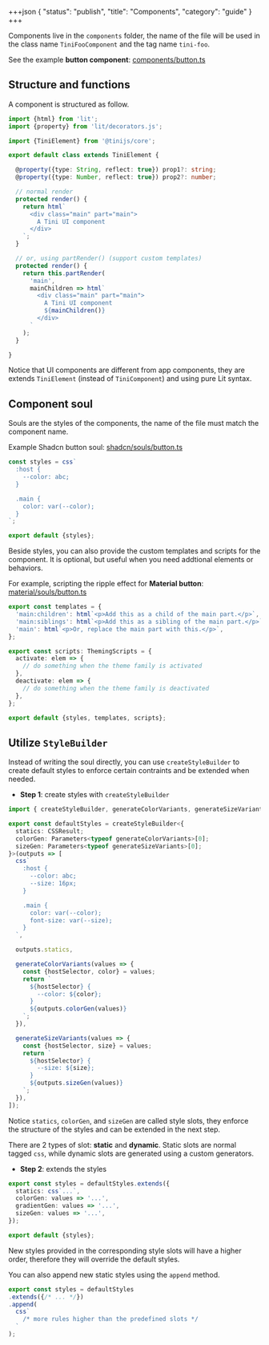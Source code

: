 +++json
{
  "status": "publish",
  "title": "Components",
  "category": "guide"
}
+++

Components live in the `components` folder, the name of the file will be used in the class name `TiniFooComponent` and the tag name `tini-foo`.

See the example **button component**: [components/button.ts](https://github.com/tinijs/tinijs/blob/main/packages/ui/ui/components/button.ts)

## Structure and functions

A component is structured as follow.

```ts
import {html} from 'lit';
import {property} from 'lit/decorators.js';

import {TiniElement} from '@tinijs/core';

export default class extends TiniElement {

  @property({type: String, reflect: true}) prop1?: string;
  @property({type: Number, reflect: true}) prop2?: number;

  // normal render
  protected render() {
    return html`
      <div class="main" part="main">
        A Tini UI component
      </div>
    `;
  }

  // or, using partRender() (support custom templates)
  protected render() {
    return this.partRender(
      'main',
      mainChildren => html`
        <div class="main" part="main">
          A Tini UI component
          ${mainChildren()}
        </div>
      `
    );
  }

}
```

Notice that UI components are different from app components, they are extends `TiniElement` (instead of `TiniComponent`) and using pure Lit syntax.

## Component soul

Souls are the styles of the components, the name of the file must match the component name.

Example Shadcn button soul: [shadcn/souls/button.ts](https://github.com/tinijs/tinijs/blob/main/packages/ui/ui/styles/shadcn/souls/button.ts)

```ts
const styles = css`
  :host {
    --color: abc;
  }

  .main {
    color: var(--color);
  }
`;

export default {styles};
```

Beside styles, you can also provide the custom templates and scripts for the component. It is optional, but useful when you need addtional elements or behaviors.

For example, scripting the ripple effect for **Material button**: [material/souls/button.ts](https://github.com/tinijs/tinijs/blob/main/packages/ui/ui/styles/material/souls/button.ts)

```ts
export const templates = {
  'main:children': html`<p>Add this as a child of the main part.</p>`,
  'main:siblings': html`<p>Add this as a sibling of the main part.</p>`,
  'main': html`<p>Or, replace the main part with this.</p>`,
};

export const scripts: ThemingScripts = {
  activate: elem => {
    // do something when the theme family is activated
  },
  deactivate: elem => {
    // do something when the theme family is deactivated
  },
};

export default {styles, templates, scripts};
```

## Utilize `StyleBuilder`

Instead of writing the soul directly, you can use `createStyleBuilder` to create default styles to enforce certain contraints and be extended when needed.

- **Step 1**: create styles with `createStyleBuilder`

```ts
import { createStyleBuilder, generateColorVariants, generateSizeVariants } from '@tinijs/core';

export const defaultStyles = createStyleBuilder<{
  statics: CSSResult;
  colorGen: Parameters<typeof generateColorVariants>[0];
  sizeGen: Parameters<typeof generateSizeVariants>[0];
}>(outputs => [
  css`
    :host {
      --color: abc;
      --size: 16px;
    }

    .main {
      color: var(--color);
      font-size: var(--size);
    }
  `,

  outputs.statics,

  generateColorVariants(values => {
    const {hostSelector, color} = values;
    return `
      ${hostSelector} {
        --color: ${color};
      }
      ${outputs.colorGen(values)}
    `;
  }),

  generateSizeVariants(values => {
    const {hostSelector, size} = values;
    return `
      ${hostSelector} {
        --size: ${size};
      }
      ${outputs.sizeGen(values)}
    `;
  }),
]);
```

Notice `statics`, `colorGen`, and `sizeGen` are called style slots, they enforce the structure of the styles and can be extended in the next step.

There are 2 types of slot: **static** and **dynamic**. Static slots are normal tagged `css`, while dynamic slots are generated using a custom generators.

- **Step 2**: extends the styles

```ts
export const styles = defaultStyles.extends({
  statics: css`...`,
  colorGen: values => '...',
  gradientGen: values => '...',
  sizeGen: values => '...',
});

export default {styles};
```

New styles provided in the corresponding style slots will have a higher order, therefore they will override the default styles.

You can also append new static styles using the `append` method.

```ts
export const styles = defaultStyles
.extends({/* ... */})
.append(
  css`
    /* more rules higher than the predefined slots */
  `
);
```
